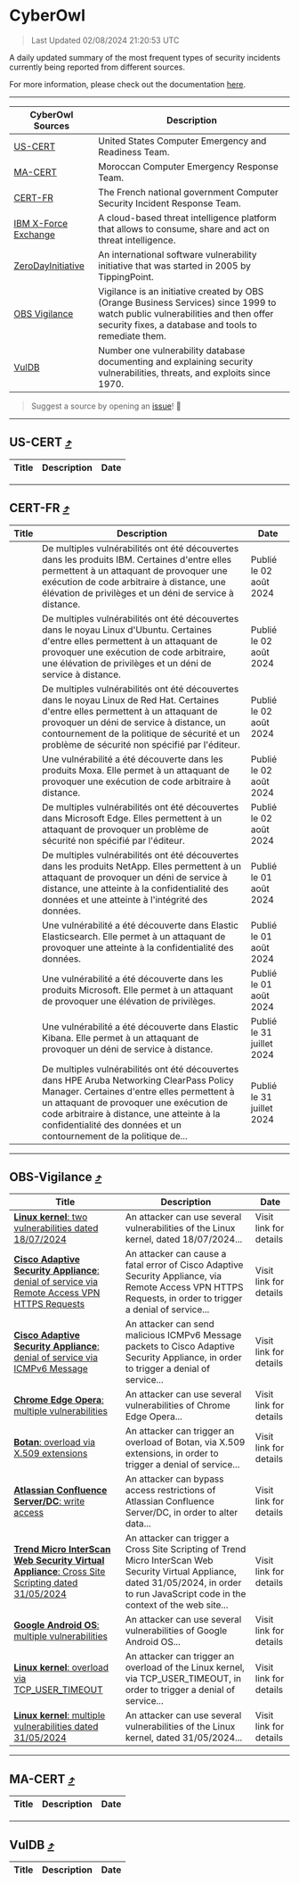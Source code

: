 
 <div id='top'></div>

# CyberOwl

 > Last Updated 02/08/2024 21:20:53 UTC
 
 A daily updated summary of the most frequent types of security incidents currently being reported from different sources.
 
 For more information, please check out the documentation [here](./docs/README.md).
 
 ---
 |CyberOwl Sources|Description|
 |---|---|
 |[US-CERT](#us-cert-arrow_heading_up)|United States Computer Emergency and Readiness Team.|
 |[MA-CERT](#ma-cert-arrow_heading_up)|Moroccan Computer Emergency Response Team.|
 |[CERT-FR](#cert-fr-arrow_heading_up)|The French national government Computer Security Incident Response Team.|
 |[IBM X-Force Exchange](#ibmcloud-arrow_heading_up)|A cloud-based threat intelligence platform that allows to consume, share and act on threat intelligence.|
 |[ZeroDayInitiative](#zerodayinitiative-arrow_heading_up)|An international software vulnerability initiative that was started in 2005 by TippingPoint.|
 |[OBS Vigilance](#obs-vigilance-arrow_heading_up)|Vigilance is an initiative created by OBS (Orange Business Services) since 1999 to watch public vulnerabilities and then offer security fixes, a database and tools to remediate them.|
 |[VulDB](#vuldb-arrow_heading_up)|Number one vulnerability database documenting and explaining security vulnerabilities, threats, and exploits since 1970.|
 
 > Suggest a source by opening an [issue](https://github.com/karimhabush/cyberowl/issues)! :raised_hands:
 ---

## US-CERT [:arrow_heading_up:](#cyberowl)

 |Title|Description|Date|
 |---|---|---|
 
 ---

## CERT-FR [:arrow_heading_up:](#cyberowl)

 |Title|Description|Date|
 |---|---|---|
 |[](https://www.cert.ssi.gouv.fr/avis/CERTFR-2024-AVI-0646/)|De multiples vulnérabilités ont été découvertes dans les produits IBM. Certaines d'entre elles permettent à un attaquant de provoquer une exécution de code arbitraire à distance, une élévation de privilèges et un déni de service à distance.|Publié le 02 août 2024|
 |[](https://www.cert.ssi.gouv.fr/avis/CERTFR-2024-AVI-0645/)|De multiples vulnérabilités ont été découvertes dans le noyau Linux d'Ubuntu. Certaines d'entre elles permettent à un attaquant de provoquer une exécution de code arbitraire, une élévation de privilèges et un déni de service à distance.|Publié le 02 août 2024|
 |[](https://www.cert.ssi.gouv.fr/avis/CERTFR-2024-AVI-0644/)|De multiples vulnérabilités ont été découvertes dans le noyau Linux de Red Hat. Certaines d'entre elles permettent à un attaquant de provoquer un déni de service à distance, un contournement de la politique de sécurité et un problème de sécurité non spécifié par l'éditeur.|Publié le 02 août 2024|
 |[](https://www.cert.ssi.gouv.fr/avis/CERTFR-2024-AVI-0643/)|Une vulnérabilité a été découverte dans les produits Moxa. Elle permet à un attaquant de provoquer une exécution de code arbitraire à distance.|Publié le 02 août 2024|
 |[](https://www.cert.ssi.gouv.fr/avis/CERTFR-2024-AVI-0642/)|De multiples vulnérabilités ont été découvertes dans Microsoft Edge. Elles permettent à un attaquant de provoquer un problème de sécurité non spécifié par l'éditeur.|Publié le 02 août 2024|
 |[](https://www.cert.ssi.gouv.fr/avis/CERTFR-2024-AVI-0641/)|De multiples vulnérabilités ont été découvertes dans les produits NetApp. Elles permettent à un attaquant de provoquer un déni de service à distance, une atteinte à la confidentialité des données et une atteinte à l'intégrité des données.|Publié le 01 août 2024|
 |[](https://www.cert.ssi.gouv.fr/avis/CERTFR-2024-AVI-0640/)|Une vulnérabilité a été découverte dans Elastic Elasticsearch. Elle permet à un attaquant de provoquer une atteinte à la confidentialité des données.|Publié le 01 août 2024|
 |[](https://www.cert.ssi.gouv.fr/avis/CERTFR-2024-AVI-0639/)|Une vulnérabilité a été découverte dans les produits Microsoft. Elle permet à un attaquant de provoquer une élévation de privilèges.|Publié le 01 août 2024|
 |[](https://www.cert.ssi.gouv.fr/avis/CERTFR-2024-AVI-0638/)|Une vulnérabilité a été découverte dans Elastic Kibana. Elle permet à un attaquant de provoquer un déni de service à distance.|Publié le 31 juillet 2024|
 |[](https://www.cert.ssi.gouv.fr/avis/CERTFR-2024-AVI-0637/)|De multiples vulnérabilités ont été découvertes dans HPE Aruba Networking ClearPass Policy Manager. Certaines d'entre elles permettent à un attaquant de provoquer une exécution de code arbitraire à distance, une atteinte à la confidentialité des données et un contournement de la politique de...|Publié le 31 juillet 2024|
 
 ---

## OBS-Vigilance [:arrow_heading_up:](#cyberowl)

 |Title|Description|Date|
 |---|---|---|
 |[<a href="https://vigilance.fr/vulnerability/Linux-kernel-two-vulnerabilities-dated-18-07-2024-44782" class="noirorange"><b>Linux kernel</b>: two vulnerabilities dated 18/07/2024</a>](https://vigilance.fr/vulnerability/Linux-kernel-two-vulnerabilities-dated-18-07-2024-44782)|An attacker can use several vulnerabilities of the Linux kernel, dated 18/07/2024...|Visit link for details|
 |[<a href="https://vigilance.fr/vulnerability/Cisco-Adaptive-Security-Appliance-denial-of-service-via-Remote-Access-VPN-HTTPS-Requests-42766" class="noirorange"><b>Cisco Adaptive Security Appliance</b>: denial of service via Remote Access VPN HTTPS Requests</a>](https://vigilance.fr/vulnerability/Cisco-Adaptive-Security-Appliance-denial-of-service-via-Remote-Access-VPN-HTTPS-Requests-42766)|An attacker can cause a fatal error of Cisco Adaptive Security Appliance, via Remote Access VPN HTTPS Requests, in order to trigger a denial of service...|Visit link for details|
 |[<a href="https://vigilance.fr/vulnerability/Cisco-Adaptive-Security-Appliance-denial-of-service-via-ICMPv6-Message-42765" class="noirorange"><b>Cisco Adaptive Security Appliance</b>: denial of service via ICMPv6 Message</a>](https://vigilance.fr/vulnerability/Cisco-Adaptive-Security-Appliance-denial-of-service-via-ICMPv6-Message-42765)|An attacker can send malicious ICMPv6 Message packets to Cisco Adaptive Security Appliance, in order to trigger a denial of service...|Visit link for details|
 |[<a href="https://vigilance.fr/vulnerability/Chrome-Edge-Opera-multiple-vulnerabilities-42755" class="noirorange"><b>Chrome  Edge  Opera</b>: multiple vulnerabilities</a>](https://vigilance.fr/vulnerability/Chrome-Edge-Opera-multiple-vulnerabilities-42755)|An attacker can use several vulnerabilities of Chrome  Edge  Opera...|Visit link for details|
 |[<a href="https://vigilance.fr/vulnerability/Botan-overload-via-X-509-extensions-44762" class="noirorange"><b>Botan</b>: overload via X.509 extensions</a>](https://vigilance.fr/vulnerability/Botan-overload-via-X-509-extensions-44762)|An attacker can trigger an overload of Botan, via X.509 extensions, in order to trigger a denial of service...|Visit link for details|
 |[<a href="https://vigilance.fr/vulnerability/Atlassian-Confluence-Server-DC-write-access-42750" class="noirorange"><b>Atlassian Confluence Server/DC</b>: write access</a>](https://vigilance.fr/vulnerability/Atlassian-Confluence-Server-DC-write-access-42750)|An attacker can bypass access restrictions of Atlassian Confluence Server/DC, in order to alter data...|Visit link for details|
 |[<a href="https://vigilance.fr/vulnerability/Trend-Micro-InterScan-Web-Security-Virtual-Appliance-Cross-Site-Scripting-dated-31-05-2024-44429" class="noirorange"><b>Trend Micro InterScan Web Security Virtual Appliance</b>: Cross Site Scripting dated 31/05/2024</a>](https://vigilance.fr/vulnerability/Trend-Micro-InterScan-Web-Security-Virtual-Appliance-Cross-Site-Scripting-dated-31-05-2024-44429)|An attacker can trigger a Cross Site Scripting of Trend Micro InterScan Web Security Virtual Appliance, dated 31/05/2024, in order to run JavaScript code in the context of the web site...|Visit link for details|
 |[<a href="https://vigilance.fr/vulnerability/Google-Android-OS-multiple-vulnerabilities-42747" class="noirorange"><b>Google Android OS</b>: multiple vulnerabilities</a>](https://vigilance.fr/vulnerability/Google-Android-OS-multiple-vulnerabilities-42747)|An attacker can use several vulnerabilities of Google Android OS...|Visit link for details|
 |[<a href="https://vigilance.fr/vulnerability/Linux-kernel-overload-via-TCP-USER-TIMEOUT-44752" class="noirorange"><b>Linux kernel</b>: overload via TCP_USER_TIMEOUT</a>](https://vigilance.fr/vulnerability/Linux-kernel-overload-via-TCP-USER-TIMEOUT-44752)|An attacker can trigger an overload of the Linux kernel, via TCP_USER_TIMEOUT, in order to trigger a denial of service...|Visit link for details|
 |[<a href="https://vigilance.fr/vulnerability/Linux-kernel-multiple-vulnerabilities-dated-31-05-2024-44426" class="noirorange"><b>Linux kernel</b>: multiple vulnerabilities dated 31/05/2024</a>](https://vigilance.fr/vulnerability/Linux-kernel-multiple-vulnerabilities-dated-31-05-2024-44426)|An attacker can use several vulnerabilities of the Linux kernel, dated 31/05/2024...|Visit link for details|
 
 ---

## MA-CERT [:arrow_heading_up:](#cyberowl)

 |Title|Description|Date|
 |---|---|---|
 
 ---

## VulDB [:arrow_heading_up:](#cyberowl)

 |Title|Description|Date|
 |---|---|---|
 
